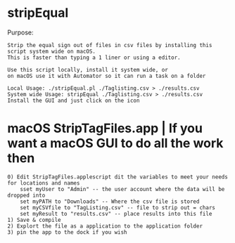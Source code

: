 # stripEqual


Purpose: 

	Strip the equal sign out of files in csv files by installing this script system wide on macOS.
	This is faster than typing a 1 liner or using a editor.

	Use this script locally, install it system wide, or 
    on macOS use it with Automator so it can run a task on a folder

	Local Usage: ./stripEqual.pl ./Taglisting.csv > ./results.csv
 	System wide Usage: stripEqual ./Taglisting.csv > ./results.csv
	Install the GUI and just click on the icon


macOS StripTagFiles.app | If you want a macOS GUI to do all the work then 
=====
	0) Edit StripTagFiles.applescript dit the variables to meet your needs for locations and names
    	sset myUser to "Admin" -- the user account where the data will be dropped into
    	set myPATH to "Downloads" -- Where the csv file is stored
    	set myCSVfile to "TagListing.csv" -- file to strip out = chars
    	set myResult to "results.csv" -- place results into this file
    1) Save & compile
	2) Explort the file as a application to the application folder 
	3) pin the app to the dock if you wish
    